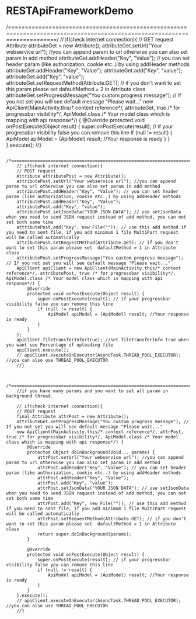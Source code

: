 # RESTApiFrameworkDemo

/*==========================================================================================================================*/
        // if(check internet connection){
        // GET request
        Attribute attributeGet = new Attribute();
        attributeGet.setUrl("Your webservice url"); //you can append param to url otherwise you can also set param in add method
        attributeGet.addHeader("Key", "Value"); // you can set header param (like authorization, cookie etc..) by using addHeader methods
        attributeGet.addHeader("Key", "Value");
        attributeGet.add("Key", "value");
        attributeGet.add("Key", "value");
        attributeGet.setRequestMethod(Attribute.GET); // if you don't want to set this param please set  dafaultMethod = 2 in Attribute class
        attributeGet.setProgressMessage("You custom progress message"); // If you not set you will see default message "Please wait..."
        new ApiClient(MainActivity.this/* context reference*/, attributeGet, true /* for progressbar visibility*/, ApiModel.class /* Your model class which is mapping with api response*/) {
            @Override
            protected void onPostExecute(Object result) {
                super.onPostExecute(result); // if your progressbar visibility false you can remove this line
                if (null != result) {
                    ApiModel apiModel = (ApiModel) result; //Your response is ready
                }
            }
        }.execute();
        //}


        /*==========================================================================================================================*/
        // if(check internet connection){
        // POST request
        Attribute attributePost = new Attribute();
        attributePost.setUrl("Your webservice url"); //you can append param to url otherwise you can also set param in add method
        attributePost.addHeader("Key", "Value"); // you can set header param (like authorization, cookie etc..) by using addHeader methods
        attributePost.addHeader("Key", "Value");
        attributePost.add("Key", "value");
        attributePost.setJsonData("YOUR JSON DATA"); // use setJsonData when you need to send JSON request instead of add method, you can not set both same time
        attributePost.add("Key", new File("")); // use this add method if you need to sent file, if you add minimum 1 file MultiPart request will be called automatically
        attributePost.setRequestMethod(Attribute.GET); // if you don't want to set this param please set  dafaultMethod = 1 in Attribute class
        attributePost.setProgressMessage("You custom progress message"); // If you not set you will see default message "Please wait..."
        ApiClient apiClient = new ApiClient(MainActivity.this/* context reference*/, attributePost, true /* for progressbar visibility*/, ApiModel.class /* Your model class which is mapping with api response*/) {
            @Override
            protected void onPostExecute(Object result) {
                super.onPostExecute(result); // if your progressbar visibility false you can remove this line
                if (null != result) {
                    ApiModel apiModel = (ApiModel) result; //Your response is ready
                }
            }
        };
        apiClient.fileTransferInfo(true); //set fileTransferInfo true when you want see Percentage of uploading file
        apiClient.execute();
        // apiClient.executeOnExecutor(AsyncTask.THREAD_POOL_EXECUTOR); //you can also use THREAD_POOL_EXECUTOR
        //}


        /*==========================================================================================================================*/
        //if you have many params and you want to set all param in background thread.

        // if(check internet connection){
        // POST request
        final Attribute attrPost = new Attribute();
        attributeGet.setProgressMessage("You custom progress message"); // If you not set you will see default message "Please wait..."
        new ApiClient(MainActivity.this/* context reference*/, attrPost, true /* for progressbar visibility*/, ApiModel.class /* Your model class which is mapping with api response*/) {
            @Override
            protected Object doInBackground(Void... params) {
                attrPost.setUrl("Your webservice url"); //you can append param to url otherwise you can also set param in add method
                attrPost.addHeader("Key", "Value"); // you can set header param (like authorization, cookie etc..) by using addHeader methods
                attrPost.addHeader("Key", "Value");
                attrPost.add("Key", "value");
                attrPost.setJsonData("YOUR JSON DATA"); // use setJsonData when you need to send JSON request instead of add method, you can not set both same time
                attrPost.add("Key", new File("")); // use this add method if you need to sent file, if you add minimum 1 file MultiPart request will be called automatically
                attrPost.setRequestMethod(Attribute.GET); // if you don't want to set this param please set  dafaultMethod = 1 in Attribute class
                return super.doInBackground(params);
            }

            @Override
            protected void onPostExecute(Object result) {
                super.onPostExecute(result); // if your progressbar visibility false you can remove this line
                if (null != result) {
                    ApiModel apiModel = (ApiModel) result; //Your response is ready
                }
            }
        }.execute();
        // apiClient.executeOnExecutor(AsyncTask.THREAD_POOL_EXECUTOR); //you can also use THREAD_POOL_EXECUTOR
        //}
